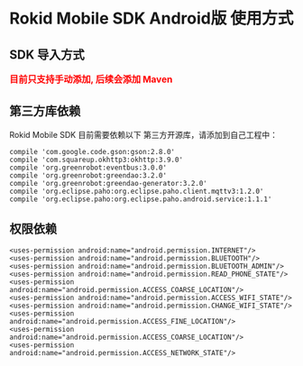 # Rokid Mobile SDK Android版 使用方式 
## SDK 导入方式

<font color=red size=3>**目前只支持手动添加, 后续会添加 Maven**</font>


## 第三方库依赖

Rokid Mobile SDK 目前需要依赖以下 第三方开源库，请添加到自己工程中：

```
compile 'com.google.code.gson:gson:2.8.0'
compile 'com.squareup.okhttp3:okhttp:3.9.0'
compile 'org.greenrobot:eventbus:3.0.0'
compile 'org.greenrobot:greendao:3.2.0'
compile 'org.greenrobot:greendao-generator:3.2.0'
compile 'org.eclipse.paho:org.eclipse.paho.client.mqttv3:1.2.0'
compile 'org.eclipse.paho:org.eclipse.paho.android.service:1.1.1'
```

## 权限依赖

```
<uses-permission android:name="android.permission.INTERNET"/>
<uses-permission android:name="android.permission.BLUETOOTH"/>
<uses-permission android:name="android.permission.BLUETOOTH_ADMIN"/>
<uses-permission android:name="android.permission.READ_PHONE_STATE"/>
<uses-permission android:name="android.permission.ACCESS_COARSE_LOCATION"/>
<uses-permission android:name="android.permission.ACCESS_WIFI_STATE"/>
<uses-permission android:name="android.permission.CHANGE_WIFI_STATE"/>
<uses-permission android:name="android.permission.ACCESS_FINE_LOCATION"/>
<uses-permission android:name="android.permission.ACCESS_COARSE_LOCATION"/>
<uses-permission android:name="android.permission.ACCESS_NETWORK_STATE"/>
``` 


